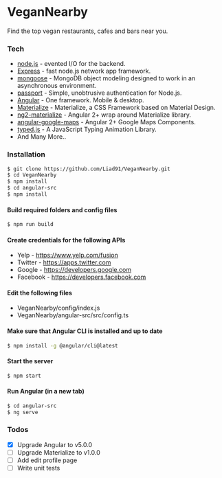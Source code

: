 # VeganNearby

Find the top vegan restaurants, cafes and bars near you.

### Tech
* [node.js](https://nodejs.org) - evented I/O for the backend.
* [Express](http://expressjs.com) - fast node.js network app framework.
* [mongoose](https://github.com/Automattic/mongoose) - MongoDB object modeling designed to work in an asynchronous environment.
* [passport](https://github.com/jaredhanson/passport) - Simple, unobtrusive authentication for Node.js.
* [Angular](https://github.com/angular/angular) - One framework. Mobile & desktop.
* [Materialize](https://github.com/twbs/bootstrap) - Materialize, a CSS Framework based on Material Design.
* [ng2-materialize](https://github.com/sherweb/ng2-materialize) - Angular 2+ wrap around Materialize library.
* [angular-google-maps](https://github.com/SebastianM/angular-google-maps) - Angular 2+ Google Maps Components.
* [typed.js](https://github.com/mattboldt/typed.js) - A JavaScript Typing Animation Library.
* And Many More..

### Installation
```sh
$ git clone https://github.com/Liad91/VeganNearby.git
$ cd VeganNearby
$ npm install
$ cd angular-src
$ npm install
```

#### Build required folders and config files
```sh
$ npm run build
```

#### Create credentials for the following APIs
- Yelp - https://www.yelp.com/fusion
- Twitter - https://apps.twitter.com
- Google - https://developers.google.com
- Facebook - https://developers.facebook.com

#### Edit the following files
- VeganNearby/config/index.js
- VeganNearby/angular-src/src/config.ts

#### Make sure that Angular CLI is installed and up to date
```sh
$ npm install -g @angular/cli@latest
``` 

#### Start the server
```sh
$ npm start
```

#### Run Angular (in a new tab)
```sh
$ cd angular-src
$ ng serve
```

### Todos
- [x] Upgrade Angular to v5.0.0
- [ ] Upgrade Materialize to v1.0.0
- [ ] Add edit profile page
- [ ] Write unit tests
